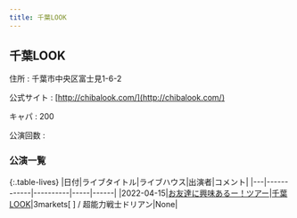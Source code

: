 ```yaml
---
title: 千葉LOOK
---
```

## 千葉LOOK


住所
:    千葉市中央区富士見1-6-2

公式サイト
:    [http://chibalook.com/](http://chibalook.com/)

キャパ
:    200

公演回数
: 


### 公演一覧

{:.table-lives}
|日付|ライブタイトル|ライブハウス|出演者|コメント|
|---|------------|----------|-----|------|
|<span class="nowrap">2022-04-15</span>|[お友達に興味あるー！ツアー](live014.html)|[千葉LOOK](livehouse014.html)|3markets[ ] / 超能力戦士ドリアン|None|
